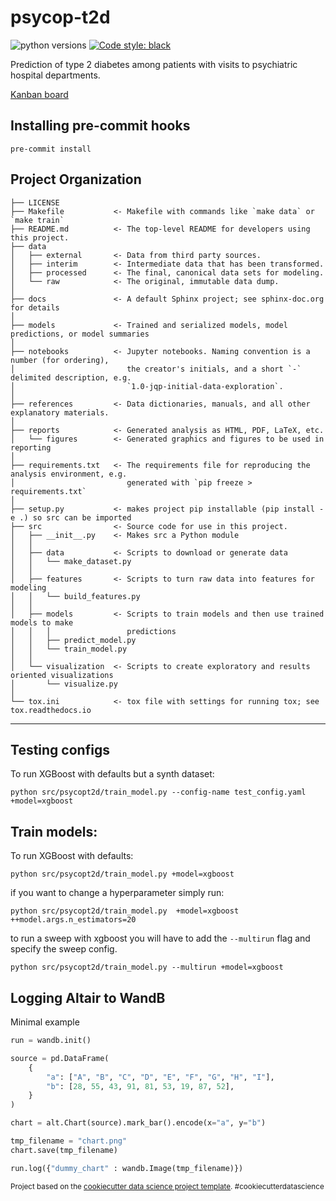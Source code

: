 psycop-t2d
==============================
![python versions](https://img.shields.io/badge/Python-%3E=3.7-blue)
[![Code style: black](https://img.shields.io/badge/Code%20Style-Black-black)](https://black.readthedocs.io/en/stable/the_black_code_style/current_style.html)

Prediction of type 2 diabetes among patients with visits to psychiatric hospital departments.

[Kanban board](https://github.com/orgs/Aarhus-Psychiatry-Research/projects/4/views/1)

## Installing pre-commit hooks
`pre-commit install`

Project Organization
------------

    ├── LICENSE
    ├── Makefile           <- Makefile with commands like `make data` or `make train`
    ├── README.md          <- The top-level README for developers using this project.
    ├── data
    │   ├── external       <- Data from third party sources.
    │   ├── interim        <- Intermediate data that has been transformed.
    │   ├── processed      <- The final, canonical data sets for modeling.
    │   └── raw            <- The original, immutable data dump.
    │
    ├── docs               <- A default Sphinx project; see sphinx-doc.org for details
    │
    ├── models             <- Trained and serialized models, model predictions, or model summaries
    │
    ├── notebooks          <- Jupyter notebooks. Naming convention is a number (for ordering),
    │                         the creator's initials, and a short `-` delimited description, e.g.
    │                         `1.0-jqp-initial-data-exploration`.
    │
    ├── references         <- Data dictionaries, manuals, and all other explanatory materials.
    │
    ├── reports            <- Generated analysis as HTML, PDF, LaTeX, etc.
    │   └── figures        <- Generated graphics and figures to be used in reporting
    │
    ├── requirements.txt   <- The requirements file for reproducing the analysis environment, e.g.
    │                         generated with `pip freeze > requirements.txt`
    │
    ├── setup.py           <- makes project pip installable (pip install -e .) so src can be imported
    ├── src                <- Source code for use in this project.
    │   ├── __init__.py    <- Makes src a Python module
    │   │
    │   ├── data           <- Scripts to download or generate data
    │   │   └── make_dataset.py
    │   │
    │   ├── features       <- Scripts to turn raw data into features for modeling
    │   │   └── build_features.py
    │   │
    │   ├── models         <- Scripts to train models and then use trained models to make
    │   │   │                 predictions
    │   │   ├── predict_model.py
    │   │   └── train_model.py
    │   │
    │   └── visualization  <- Scripts to create exploratory and results oriented visualizations
    │       └── visualize.py
    │
    └── tox.ini            <- tox file with settings for running tox; see tox.readthedocs.io


--------
## Testing configs
To run XGBoost with defaults but a synth dataset:

```
python src/psycopt2d/train_model.py --config-name test_config.yaml +model=xgboost
```

## Train models:
To run XGBoost with defaults:

```
python src/psycopt2d/train_model.py +model=xgboost
```

if you want to change a hyperparameter simply run:

```
python src/psycopt2d/train_model.py  +model=xgboost ++model.args.n_estimators=20
```

to run a sweep with xgboost you will have to add the `--multirun` flag and specify the sweep config.
```
python src/psycopt2d/train_model.py --multirun +model=xgboost
```

## Logging Altair to WandB
Minimal example
```py
run = wandb.init()

source = pd.DataFrame(
    {
        "a": ["A", "B", "C", "D", "E", "F", "G", "H", "I"],
        "b": [28, 55, 43, 91, 81, 53, 19, 87, 52],
    }
)

chart = alt.Chart(source).mark_bar().encode(x="a", y="b")

tmp_filename = "chart.png"
chart.save(tmp_filename)

run.log({"dummy_chart" : wandb.Image(tmp_filename)})
```




<p><small>Project based on the <a target="_blank" href="https://drivendata.github.io/cookiecutter-data-science/">cookiecutter data science project template</a>. #cookiecutterdatascience</small></p>

